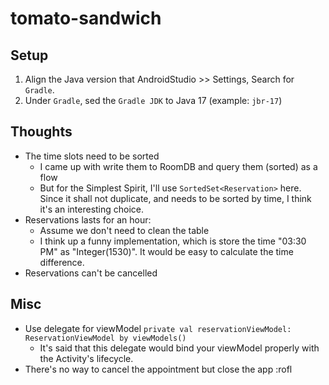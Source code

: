 # tomato-sandwich

## Setup

1. Align the Java version that AndroidStudio >> Settings, Search for `Gradle`.
2. Under `Gradle`, sed the `Gradle JDK` to Java 17 (example: `jbr-17`)

## Thoughts

- The time slots need to be sorted
    - I came up with write them to RoomDB and query them (sorted) as a flow
    - But for the Simplest Spirit, I'll use `SortedSet<Reservation>` here. Since it shall not duplicate, and needs to be sorted by time, I think it's an interesting choice.
- Reservations lasts for an hour:
    - Assume we don't need to clean the table
    - I think up a funny implementation, which is store the time "03:30 PM" as "Integer(1530)". It would be easy to calculate the time difference.
- Reservations can't be cancelled

## Misc

- Use delegate for viewModel `private val reservationViewModel: ReservationViewModel by viewModels()`
    - It's said that this delegate would bind your viewModel properly with the Activity's lifecycle.
- There's no way to cancel the appointment but close the app :rofl